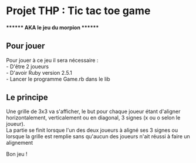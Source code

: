 <h1> Projet THP : Tic tac toe game </h1> 
<h4> ****** AKA le jeu du morpion ****** </h4>

<h2> Pour jouer </h2>

<p> Pour jouer à ce jeu il sera nécessaire :<br>
    - D'être 2 joueurs<br>
    - D'avoir Ruby version 2.5.1<br>
    - Lancer le programme Game.rb dans le lib</p>
    
<h2> Le principe </h2>
  
<p> Une grille de 3x3 va s'afficher, le but pour chaque joueur étant d'aligner horizontalement, verticalement ou en diagonal, 3 signes (x ou o selon le joueur).<br>
  La partie se finit lorsque l'un des deux joueurs à aligné ses 3 signes ou lorsque la grille est remplie sans qu'aucun des joueurs n'ait réussi à faire un alignement </p>
  
  <p> Bon jeu ! </p>